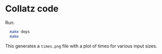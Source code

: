 # Collatz code

Run:

```sh
  make deps
  make
```

This generates a `times.png` file with a plot of times for various input sizes.
